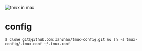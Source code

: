 ![tmux in mac](https://sfault-image.b0.upaiyun.com/306/777/3067775044-58844a0967ac8_articlex)

# config
```
$ clone git@github.com:IanZhao/tmux-config.git && ln -s tmux-config/.tmux.conf ~/.tmux.conf
```

